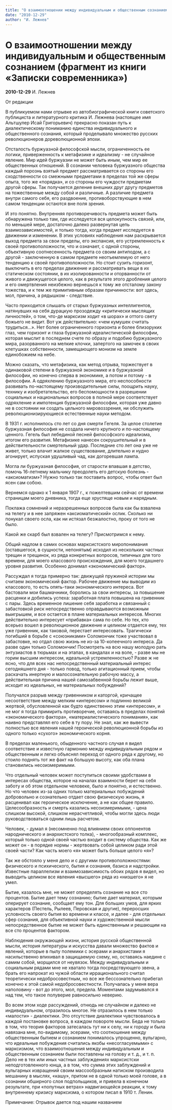 ```yaml
---
title: "О взаимоотношении между индивидуальным и общественным сознанием (фрагмент из книги «Записки современника»)"
date: "2010-12-29"
author: "И. Лежнев"
---
```


# О взаимоотношении между индивидуальным и общественным сознанием (фрагмент из книги «Записки современника»)

**2010-12-29** И. Лежнев

От редакции

В публикуемом нами отрывке из автобиографической книги советского публициста и литературного критика И. Лежнева (настоящее имя Альтшулер Исай Григорьевич) прекрасно показан путь к диалектическому пониманию единства индивидуального и общественного сознания, который проделывало множество русских революционеров дореволюционной эпохи.      

Отсталость буржуазной философской мысли, ограниченность ее логики, приверженность к метафизике и идеализму - не случайное явление. Мир идей буржуазии не может быть иным, чем мир ее общественных отношений. В сознании человека буржуазного общества каждый порознь взятый предмет рассматривается со стороны его сходственности со смежными предметами в пределах той же сферы опыта, того же «порядка», и со стороны его чуждости предметам другой сферы. Так получается деление внешних друг другу предметов на тожественные между собой и различные. А различие предмета внутри самого себя, его раздвоение, противоборствующие в нем самом тенденции остаются вне поля зрения.

И это понятно. Внутренняя противоречивость предмета может быть обнаружена только там, где исследуется вся целокупность связей, или, по меньшей мере, достаточно далеко развернутая цепь взаимозависимостей, и только тогда, когда предмет исследуется в движении и изменении. В этих условиях наблюдения нам раскрывается выход предмета за свои пределы, его экспансия, его устремленность к своей противоположности, что и означает, с одной стороны, объективную соотнесенность предмета со своим антиподом, а с другой - заключенную в самом предмете неотъемлемую от него тенденцию к своей противоположности. Но стоит сузить горизонт, выключить в его пределах движение и рассматривать вещи в их статическом состоянии, в их изолированности и оторванности от живого и движущегося целого, как в результате этого дробления целого и его омертвления неизбежно вернешься к тому же отсталому закону тожества, и к тем же примитивным образам причинности: вот здесь, мол, причина, а рядышком - следствие.

Часто приходится слышать от старых буржуазных интеллигентов, натянувших на себя дурацкую прозодежду «критически мыслящих личностей», о том, что-де марксизм ходит «в шорах» и оттого свету божьего не видит. Вот уж действительно: «чем кумушек считать трудиться...». Нет более ограниченного горизонта и более близоруких глаз, чем горизонт и глаза буржуазной идеалистической философии, которая мыслит в последнем счете по образу и подобию буржуазного мира, разорванного на мелкие клочки, запертого на замочек в своих клетушках собственности, замещающего монизм на земле единобожием на небе.

Можно сказать, что метафизика, как метод отрыва, торжествует в одинаковой степени в буржуазной экономике и в буржуазной философии, но конечно сперва в экономике, а потом и потому - в философии. А одряхлению буржуазного мира, его неспособности развивать по-настоящему производительные силы, поощрить науку, технику и изобретательство, его беспомощности в разрешении социальных и национальных вопросов в полной мере соответствует одряхление и импотенция буржуазной философии, которая уже давно не в состоянии ни создать цельного мировоззрения, ни обслужить революционизирующиеся естественные науки методом.

В 1931 г. исполнилось сто лет со дня смерти Гегеля. За целое столетие буржуазная философия не создала ничего крупного и по-настоящему ценного. Гегель был лебединой песней философского идеализма, итогом его развития. Метафизике нанесен сокрушительный и в действительности смертельный удар. Последние сто лет она уже не живет, только влачит жалкое существование, длительно и нудно агонирует, испуская удушливый чад, как догоревшая лампа.

Могла ли буржуазная философия, от старости впавшая в детство, помочь 16-летнему мальчику преодолеть его детскую болезнь - «аксиоматизм»? Нужно только так поставить вопрос, чтобы ответ был ясен сам собою.

Вернемся однако к 1 января 1907 г., к пожелтевшим сейчас от времени страницам моего дневника, тогда еще хрустяще новым и нарядным.

Поклажа сомнений и неразрешенных вопросов была как бы взвалена на телегу и в нее запряжен «аксиоматический» ослик. Сколько ни понукал своего осла, как ни истязал безжалостно, проку от того не было.

Какой же скарб был взвален на телегу? Присмотримся к нему.

Общий надлом в самих основах марксистского миропонимания (оставшегося, в сущности, непонятым) исходил из нескольких частных трещин и трещинок, из ряда конкретных вопросов, типичных для того времени, для моего классового происхождения, для моего тогдашнего уровня развития. Особенно донимал «экономический фактор».

Рассуждал я тогда примерно так: движущей пружиной истории мы считаем экономический фактор. Рабочее движение мы выводим из классового, то есть опять-таки экономического интереса. Вот бастовали мои башмачники, боролись за свои интересы, за повышение расценки и добились успеха: заработная плата повышена на гривенник с пары. Здесь временное лишение себя заработка и связанный с забастовкой риск непосредственно оправдываются возможным выигрышем, и все остается в плане материальных интересов. Многих действительно интересует «прибавка» сама по себе. Но тех, кто всерьез вошел в революционное движение и целиком отдается ему, тех уже гривенник, как таковой, перестает интересовать. Трагически погибший в борьбе с «союзниками» Соломончик тоже участвовал в забастовке, но отдал свою жизнь не из-за 10-копеечного интереса. Да разве один только Соломончик! Посмотреть на всю нашу молодую рать энтузиастов в тюрьмах и на этапах, в кандалах и на воле, - разве мы не горим высшим интересом, идеальной устремленностью? Разве ж не ясно, что для всех нас непосредственный материальный интерес сегодняшнего дня - только повод, только агитационный прием, чтобы раскачать инертную и малосознательную рабочую массу, а действительная причина нашей самозабвенной борьбы лежит выше, исходит из идеальных, не материальных побуждений?

Получался разрыв между гривенником и каторгой, кричащее несоответствие между мелким «интересом» и подлинно великой жертвой, обусловленной как будто единственно этим «интересом», и не мог я тогда примирить противоречие, оставаясь в пределах понятий «экономического фактора», «материалистического понимания», как наивно представлял его себе в ту пору. Не знал, как же вывести полностью все явления нашей героической революционной борьбы из одного только «сухого» экономического корня.

В пределах маленького, обыденного частного случая я видел соответствие и известную гармонию между индивидуальным рядом и общественным и легко объяснял переход от одного ряда к другому, но стоило поднять тот же факт на большую высоту, как оба плана становились несоизмеримыми.

Что отдельный человек может поступиться своими удобствами в интересах общества, которое на началах взаимности берет на себя заботу и об этом отдельном человеке, было и понятно, и естественно. Но что человек из-за одних только материальных побуждений добровольно и сознательно отдает свою физическую жизнь, я расценивал как героическое исключение, а не как общее правило. Целесообразность и смерть казались несоизмеримыми, - цена слишком высокой, слишком нерасчетливой, чтобы могли здесь люди руководствоваться одним лишь расчетом.

Человек, - думал я (несомненно под влиянием своих оппонентов народнического и анархистского толка), - многообразный комплекс, который только одной своей частью входит в систему общества. Как же может он - в порядке нормы - жертвовать собой целиком ради этой своей части? Как часть моего «я» может быть больше целого «я»?

Так же обстояло у меня дело и с другими противоположностями: физического и психического, бытия и сознания, базиса и надстройки. Известные параллелизм и взаимозависимость обоих рядов я видел, но выводить целиком все явления «высшего» ряда из «низшего» я не умел.

Бытие, казалось мне, не может определять сознание на все сто процентов. Бытие дает тему сознанию; бытие дает материал, которым оперирует сознание, сообщает ему тон. Для больших умов, для ярких характеров (Пестель, Рылеев, Перовская и другие), переросших условность своего бытия во времени и классе, и далее - для отдельных сфер сознания, для объективной науки и художественной мысли непосредственное бытие не может быть единственным и решающим на все сто процентов фактором.

Наблюдения окружающей жизни, история русской общественной мысли, история литературы и искусства давали множество фактов и явлений, которые в пылу полемики с эсерами и анархистами я насильственно впихивал в защищаемую схему, но, оставаясь наедине с самим собой, морщился от неувязок. Между индивидуальным и социальным рядами мне не хватало тогда посредствующего звена, а брать его напрокат из чужой области иррационального считал теоретически недобросовестным, но все же бессознательно прибегал конечно к этой самой недобросовестности. Получалась у меня вера наполовину - вот до этого, мол, предела. Моментами задумывался я над тем, что такое полуверие равносильно неверию.

Во всем этом ходе рассуждений, отнюдь не случайном и далеко не индивидуальном, отразилось многое. Не отразилось в нем только «малости» - диалектики. Это отсутствие диалектики чувствовалось в каждой постановке вопроса, в каждом повороте мысли. Беда не только в том, что теория факторов затесалась тут ни к селу, ни к городу и была навязана мне, по-видимому, эсерами, что соотношение между общественным бытием и сознанием понималось упрощенно, вульгарно, что идеальные побуждения считались якобы «несогласуемыми» с марксизмом, что взаимоотношения между индивидуальным и общественным сознанием были поставлены на голову и т. д., и т. п. Дело не в тех или иных частных заблуждениях марксистски неподготовленного юнца, а в том, что сумма этих заблуждений и вульгарных извращений своим массообразным натиском производила мешанину в мыслях, «кашу», притом не в одной только моей голове, а в сознании обширного слоя подпольщиков, и привела в конечном результате, при «попутных ветрах» надвигающейся реакции, к тому внутреннему кризису марксизма, о котором писал в 1910 т. Ленин.

Примечание: Отрывок дается под нашим названием
